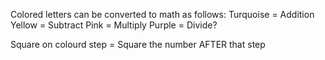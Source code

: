 Colored letters can be converted to math as follows:
Turquoise = Addition
Yellow = Subtract
Pink = Multiply
Purple = Divide?

Square on colourd step = Square the number AFTER that step